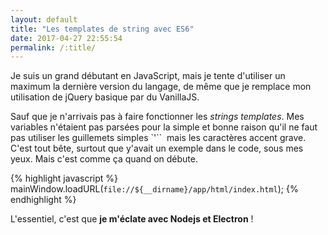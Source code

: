 ```yaml
---
layout: default
title: "Les templates de string avec ES6"
date: 2017-04-27 22:55:54
permalink: /:title/
---
```

Je suis un grand débutant en JavaScript, mais je tente d'utiliser un maximum la dernière version du langage, de même que je remplace mon utilisation de jQuery basique par du VanillaJS.

Sauf que je n'arrivais pas à faire fonctionner les *strings templates*. Mes variables n'étaient pas parsées pour la simple et bonne raison qu'il ne faut pas utiliser les guillemets simples `'``  mais les caractères accent grave. C'est tout bête, surtout que y'avait un exemple dans le code, sous mes yeux. Mais c'est comme ça quand on débute.

{% highlight javascript %}
mainWindow.loadURL(`file://${__dirname}/app/html/index.html`);
{% endhighlight %}

L'essentiel, c'est que **je m'éclate avec Nodejs et Electron** !
